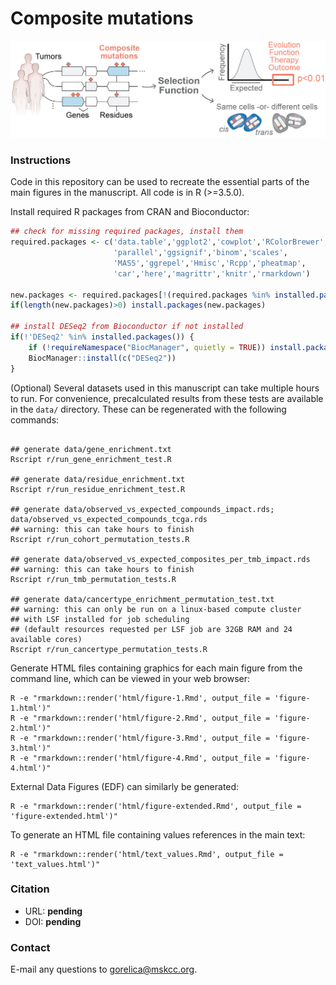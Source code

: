 # Composite mutations

![alt text](https://github.com/taylor-lab/composite-mutations/blob/master/data/fig1a.png "Hi there!")


### Instructions
Code in this repository can be used to recreate the essential parts of the main figures in the manuscript. All code is in R (>=3.5.0).

Install required R packages from CRAN and Bioconductor:
```r
## check for missing required packages, install them
required.packages <- c('data.table','ggplot2','cowplot','RColorBrewer',
                       'parallel','ggsignif','binom','scales',
                       'MASS','ggrepel','Hmisc','Rcpp','pheatmap',
                       'car','here','magrittr','knitr','rmarkdown')

new.packages <- required.packages[!(required.packages %in% installed.packages()[,"Package"])]
if(length(new.packages)>0) install.packages(new.packages)

## install DESeq2 from Bioconductor if not installed
if(!'DESeq2' %in% installed.packages()) {
    if (!requireNamespace("BiocManager", quietly = TRUE)) install.packages("BiocManager")
    BiocManager::install(c("DESeq2"))
}
```

(Optional) Several datasets used in this manuscript can take multiple hours to run. For convenience, precalculated results from these tests are available in the `data/` directory. These can be regenerated with the following commands:
```shell

## generate data/gene_enrichment.txt
Rscript r/run_gene_enrichment_test.R

## generate data/residue_enrichment.txt
Rscript r/run_residue_enrichment_test.R

## generate data/observed_vs_expected_compounds_impact.rds; data/observed_vs_expected_compounds_tcga.rds
## warning: this can take hours to finish
Rscript r/run_cohort_permutation_tests.R

## generate data/observed_vs_expected_composites_per_tmb_impact.rds
## warning: this can take hours to finish
Rscript r/run_tmb_permutation_tests.R

## generate data/cancertype_enrichment_permutation_test.txt
## warning: this can only be run on a linux-based compute cluster 
## with LSF installed for job scheduling 
## (default resources requested per LSF job are 32GB RAM and 24 available cores)
Rscript r/run_cancertype_permutation_tests.R
```

Generate HTML files containing graphics for each main figure from the command line, which can be viewed in your web browser:
```shell
R -e "rmarkdown::render('html/figure-1.Rmd', output_file = 'figure-1.html')"
R -e "rmarkdown::render('html/figure-2.Rmd', output_file = 'figure-2.html')"
R -e "rmarkdown::render('html/figure-3.Rmd', output_file = 'figure-3.html')"
R -e "rmarkdown::render('html/figure-4.Rmd', output_file = 'figure-4.html')"
```

External Data Figures (EDF) can similarly be generated:
```shell
R -e "rmarkdown::render('html/figure-extended.Rmd', output_file = 'figure-extended.html')"
```

To generate an HTML file containing values references in the main text:
```shell
R -e "rmarkdown::render('html/text_values.Rmd', output_file = 'text_values.html')"
```

### Citation
- URL: **pending** 
- DOI: **pending**

### Contact
E-mail any questions to [gorelica@mskcc.org](mailto:gorelica@mskcc.org?subject=[GitHub]%20Composite-Mutations%20paper).
